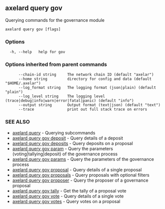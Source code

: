 ## axelard query gov

Querying commands for the governance module

```
axelard query gov [flags]
```

### Options

```
  -h, --help   help for gov
```

### Options inherited from parent commands

```
      --chain-id string     The network chain ID (default "axelar")
      --home string         directory for config and data (default "$HOME/.axelar")
      --log_format string   The logging format (json|plain) (default "plain")
      --log_level string    The logging level (trace|debug|info|warn|error|fatal|panic) (default "info")
      --output string       Output format (text|json) (default "text")
      --trace               print out full stack trace on errors
```

### SEE ALSO

- [axelard query](/cli-docs/v0_31_1/axelard_query) - Querying subcommands
- [axelard query gov deposit](/cli-docs/v0_31_1/axelard_query_gov_deposit) - Query details of a deposit
- [axelard query gov deposits](/cli-docs/v0_31_1/axelard_query_gov_deposits) - Query deposits on a proposal
- [axelard query gov param](/cli-docs/v0_31_1/axelard_query_gov_param) - Query the parameters (voting|tallying|deposit) of the governance process
- [axelard query gov params](/cli-docs/v0_31_1/axelard_query_gov_params) - Query the parameters of the governance process
- [axelard query gov proposal](/cli-docs/v0_31_1/axelard_query_gov_proposal) - Query details of a single proposal
- [axelard query gov proposals](/cli-docs/v0_31_1/axelard_query_gov_proposals) - Query proposals with optional filters
- [axelard query gov proposer](/cli-docs/v0_31_1/axelard_query_gov_proposer) - Query the proposer of a governance proposal
- [axelard query gov tally](/cli-docs/v0_31_1/axelard_query_gov_tally) - Get the tally of a proposal vote
- [axelard query gov vote](/cli-docs/v0_31_1/axelard_query_gov_vote) - Query details of a single vote
- [axelard query gov votes](/cli-docs/v0_31_1/axelard_query_gov_votes) - Query votes on a proposal
